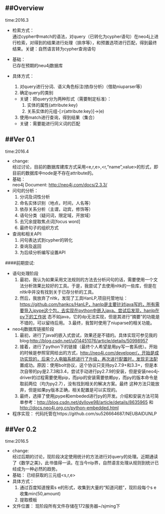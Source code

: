 ##Overview
---
 time:2016.3
* 检索方式：  
  通过cypher中match的语法，对query（已转化为cypher语句）在neo4j上进行检索，对得到的结果进行处理（排序等），和预置选项进行匹配，得到最终结果。关键：自然语言转为cypher查询语句
* 基础：  
 已存在预期的neu4j数据库
* 具体方式：  

  1. 对query进行分词、语义角色标注(依存分析)（借助niuparser等）
  2. 确定query的类别
	* 关键：把query分为两种形式（需要制定标准）：  
	  1. 实体的属性{attribute:key}  
	  2. 关系实体的元组-[:r{attribute:key}]->(e)  
  3. 使用match进行查询，得到结果（集合）
    * 关键：需要能进行同义词的匹配  

##Ver  0.1  
---
time:2016.4  
* change:  
  经过讨论，目前的数据库建库方式采用<e,r,e>,<r,“name”,value>的形式，即目前的数据库中node是不存在attribute的。
* 基础：  
	neo4j Document: http://neo4j.com/docs/2.3.3/
* 问句的分析：  
  1. 分词及词性分析
  2. 命名实体识别（地点，时间，人名等）
  3. 依存关系分析（主谓，动宾，修饰等）
  4. 语句分类（疑问词，限定域，开放域）
  5. 去冗余提取焦点词[focus word]
  6. 最终句子的组织方式
* 查询和相关API:  
  1. 问句表达式到cypher的转化
  2. 查询及返回
  3. 为后续分析编写设置API
	 
####前期尝试:  
* 语句处理阶段  
  1. 最初，我认为如果采用文法规则的方法去分析问句的话，需要使用一个文法分析效果比较好的工具。于是，我尝试了去使用nltk的一些库，但是在nltk中并没有找到关于已存分析的工具。
  2. 然后，我放弃了nltk，发现了工具HanLP,项目托管地址：https://github.com/hankcs/HanLP，hanlp是主要针对java写的，所有需要导入jpype这个包，去实现在python中嵌入java。尝试后发现，hanlp在py下的工作状	态不如java，它的dp无法实现，但是其进行“摘要”的功能是不错的，可以留待后用。
  3.最终，我暂时使用了niuparse的相关功能。
* neo4j数据库链接阶段  
  1. 最初，进行了java的嵌入式尝试，效果还是不错的。具体实现可参见我的blog:http://blog.csdn.net/u014451076/article/details/50998957
  2. 接着，进行了python下的链接（最终个人希望是用py写一套系统）。开始的时候是参照官网给出的方式，http://neo4j.com/developer/，开始是成功实现的，后来个人电脑系统进行了升级，再次进行配置时，发现无法配	置成功。原因：使用bolt协议，这个协议只支持py2.7.9+和3.3+，但是本次自带的py是2.7.3和3.4，尝试手动进行py2.7.9的安装，但是安装neo4j-driver的过程需要使用pip，而pip的安装需要依赖py，而py的版本命令是取前两位（均为py2.7），没有找到相关的解决方案。最终	这种方法只能放弃，但是如果py版本正确，相关配置是可以实现的。
  3. 最终，选择了使用jpype和embeded进行py的开发。介绍和安装方法可简单参考：http://blog.csdn.net/dyllove98/article/details/8635965 和 http://docs.neo4j.org.cn/python-embedded.html
* 程序实现：
  代码托管在https://github.com/su526664687/NEUBAIDUNLP

##Ver 0.2  
---
time:2016.5
* change:  
  经过后期的讨论，现阶段决定使用统计的方法进行对query的处理。近期通读了《数学之美》，此书值得一读。在当今nlp界，自然语言处理从规则到统计已经成为一种必然的趋势。
* 基础：
  已经获取的三元组<s,r,e>
* 具体方式：
  1. 通过百度知道搜索s e的形式，收集到大量的“知道问题”，现阶段每个s e收集min(50,amount)
  2. 提取模板
* 文件位置：
 现阶段所有文件存储在172服务器~/sjming下	

